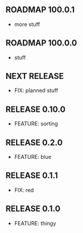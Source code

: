 ## ROADMAP 100.0.1

* more stuff

## ROADMAP 100.0.0

* stuff

## NEXT RELEASE

* FIX: planned stuff

## RELEASE 0.10.0

* FEATURE: sorting

## RELEASE 0.2.0

* FEATURE: blue

## RELEASE 0.1.1

* FIX: red

## RELEASE 0.1.0

* FEATURE: thingy
